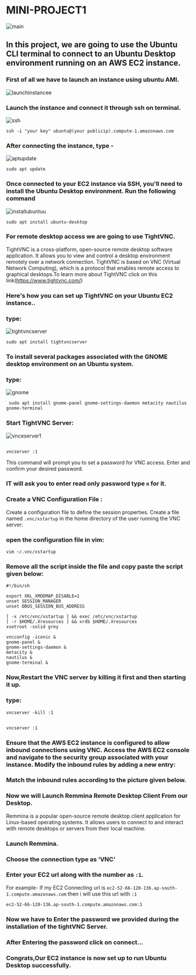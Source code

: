 # MINI-PROJECT1

![main](https://github.com/kitty6xt5/MINI-PROJECT1/assets/141032592/5d074550-800c-4528-b27c-614a57e185a9)

## In this project, we are going to use the Ubuntu CLI terminal to connect to an Ubuntu Desktop environment running on an AWS EC2 instance.

### First of all we have to launch an instance using ubuntu AMI.

![launchinstancee](https://github.com/kitty6xt5/MINI-PROJECT1/assets/141032592/953821e3-ab53-4abc-b60b-0fcb30f1a992)

### Launch the instance and connect it through ssh on terminal.

![ssh](https://github.com/kitty6xt5/MINI-PROJECT1/assets/141032592/5b976161-1bea-40d9-97da-b70145abfc20)

```
ssh -i "your key" ubuntu@(your publicip).compute-1.amazonaws.com
```

### After connecting the instance, type -

![aptupdate](https://github.com/kitty6xt5/MINI-PROJECT1/assets/141032592/14825858-65a2-4f4d-8b7b-b08ce5606ea4)

```
sudo apt update
```

### Once connected to your EC2 instance via SSH, you'll need to install the Ubuntu Desktop environment. Run the following command

![installubuntuu](https://github.com/kitty6xt5/MINI-PROJECT1/assets/141032592/5a612052-781c-4ec3-9996-323b82fc6652)

```
sudo apt install ubuntu-desktop

```
### For remote desktop access we are going to use TightVNC.

TightVNC is a cross-platform, open-source remote desktop software application. It allows you to view and control a desktop environment remotely over a network connection. TightVNC is based on VNC (Virtual Network Computing), which is a protocol that enables remote access to graphical desktops.To learn more about TightVNC click on this link(https://www.tightvnc.com/)

### Here's how you can set up TightVNC on your Ubuntu EC2 instance..
### type:

![tightvncserver](https://github.com/kitty6xt5/MINI-PROJECT1/assets/141032592/94f7501f-1a88-4619-907c-cc8648e1a13d)

```
sudo apt install tightvncserver

```
### To install several packages associated with the GNOME desktop environment on an Ubuntu system.
### type:

![gnome](https://github.com/kitty6xt5/MINI-PROJECT1/assets/141032592/123012ac-f669-498c-9448-ee3802efb2da)

```
 sudo apt install gnome-panel gnome-settings-daemon metacity nautilus gnome-terminal

```

### Start TightVNC Server:

![vnceserver1](https://github.com/kitty6xt5/MINI-PROJECT1/assets/141032592/ff668041-30a0-4d8a-9aab-d8e057a21af8)

```

vncserver :1

```
 This command will prompt you to set a password for VNC access. Enter and confirm your desired password.

### IT will ask you to enter read only password type ```n``` for it.

### Create a VNC Configuration File :

Create a configuration file to define the session properties. Create a file named ```.vnc/xstartup``` in the home directory of the user running the VNC server:

### open the configuration file in vim:

```
vim ~/.vnc/xstartup

```
### Remove all the script inside the file and copy paste the script given below:

```
#!/bin/sh

export XKL_XMODMAP_DISABLE=1
unset SESSION_MANAGER
unset DBUS_SESSION_BUS_ADDRESS

[ -x /etc/vnc/xstartup ] && exec /etc/vnc/xstartup
[ -r $HOME/.Xresources ] && xrdb $HOME/.Xresources
xsetroot -solid grey

vncconfig -iconic &
gnome-panel &
gnome-settings-daemon &
metacity &
nautilus &
gnome-terminal &

```

### Now,Restart the VNC server by killing it first and then starting it up.
### type:

```
vncserver -kill :1

```

```

vncserver :1

```
### Ensure that the AWS EC2 instance is configured to allow inbound connections using VNC. Access the AWS EC2 console and navigate to the security group associated with your instance. Modify the inbound rules by adding a new entry:
### Match the inbound rules according to the picture given below.

### Now we will Launch Remmina Remote Desktop Client From our Desktop.
Remmina is a popular open-source remote desktop client application for Linux-based operating systems. It allows users to connect to and interact with remote desktops or servers from their local machine.
### Launch Remmina.
### Choose the connection type as ‘VNC’
### Enter your EC2 url along with the number as ```:1```.

For example- If my EC2 Connecting url is ```ec2-52-66-120-136.ap-south-1.compute.amazonaws.com``` then i will use this url with ```:1```

```
ec2-52-66-120-136.ap-south-1.compute.amazonaws.com:1

```

### Now we  have to Enter the password we provided during the installation of the tightVNC Server.

### After Entering the password click on connect...
### Congrats,Our EC2 instance is now set up to run Ubuntu Desktop successfully.
